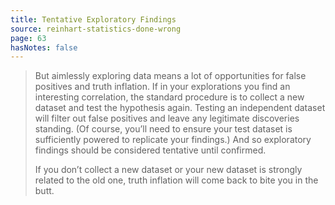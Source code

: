 ```yaml
---
title: Tentative Exploratory Findings
source: reinhart-statistics-done-wrong
page: 63
hasNotes: false
---
```


> But aimlessly exploring data means a lot of opportunities for false positives and truth inflation.
> If in your explorations you find an interesting correlation, the standard procedure is to collect a new dataset
>   and test the hypothesis again.
> Testing an independent dataset will filter out false positives and leave any legitimate discoveries standing.
> (Of course, you’ll need to ensure your test dataset is sufficiently powered to replicate your findings.)
> And so exploratory findings should be considered tentative until confirmed.
>
> If you don’t collect a new dataset or your new dataset is strongly related to the old one,
>   truth inflation will come back to bite you in the butt.
